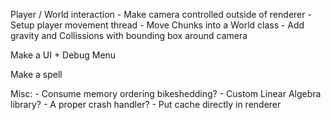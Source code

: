 Player / World interaction
    - Make camera controlled outside of renderer
    - Setup player movement thread
    - Move Chunks into a World class
    - Add gravity and Collissions with bounding box around camera

Make a UI + Debug Menu

Make a spell





Misc:
    - Consume memory ordering bikeshedding?
    - Custom Linear Algebra library?
    - A proper crash handler?
    - Put cache directly in renderer